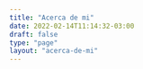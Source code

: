 ```yaml
---
title: "Acerca de mi"
date: 2022-02-14T11:14:32-03:00
draft: false
type: "page"
layout: "acerca-de-mi"
---
```

